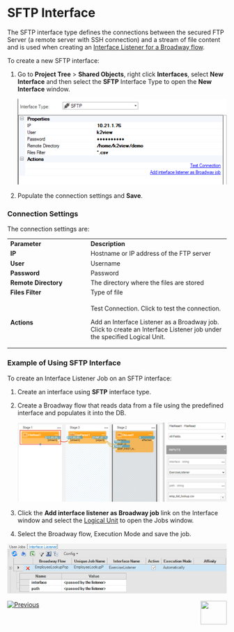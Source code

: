 # SFTP Interface

The SFTP interface type defines the connections between the secured FTP Server (a remote server with SSH connection) and a stream of file content and is used when creating an [Interface Listener for a Broadway flow](/articles/19_Broadway/09_broadway_integration_with_Fabric.md#interface-listener-for-broadway-flows).

To create a new SFTP interface:

1. Go to **Project Tree** > **Shared Objects**, right click **Interfaces**, select **New Interface** and then select the **SFTP** Interface Type to open the **New Interface** window.

   ![image](images/02_sftp_1.PNG)

2. Populate the connection settings and **Save**.

### Connection Settings

The connection settings are:

<table>
<tbody>
<tr>
<td width="300pxl"><strong>Parameter</strong></td>
<td width="600pxl"><strong>Description</strong></td>
</tr>
<tr>
<td><strong>IP</strong></td>
<td>Hostname or IP address of the FTP server</td>
</tr>
<tr>
<td><strong>User</strong>&nbsp;</td>
<td>Username</td>
</tr>
<tr>
<td><strong>Password&nbsp;</strong></td>
<td>Password&nbsp;</td>
</tr>
<tr>
<td><strong>Remote Directory</strong></td>
<td>The directory where the files are stored</td>
</tr>
<tr>
<td><strong>Files Filter</strong></td>
<td>Type of file</td>
</tr>
<tr>
<td><strong>Actions</strong></td>
<td>
<p>Test Connection. Click to test the connection.</p>
<p>Add an Interface Listener as a Broadway job. Click to create an Interface Listener job under the specified Logical Unit.</p>
</td>
</tr>
</tbody>
</table>


### Example of Using SFTP Interface

To create an Interface Listener Job on an SFTP interface: 

1. Create an interface using **SFTP** interface type.

2. Create a Broadway flow that reads data from a file using the predefined interface and populates it into the DB.

   ![images](images/broadway_file_read.PNG)

3. Click the **Add interface listener as Broadway job** link on the Interface window and select the [Logical Unit](/articles/03_logical_units/01_LU_overview.md) to open the Jobs window. 

4. Select the Broadway flow, Execution Mode and save the job.

![images](images/02_sftp_2.PNG)



[![Previous](/articles/images/Previous.png)](01_nondb_interfaces_overview.md)[<img align="right" width="60" height="54" src="/articles/images/Next.png">](03_kafka_interface.md) 
